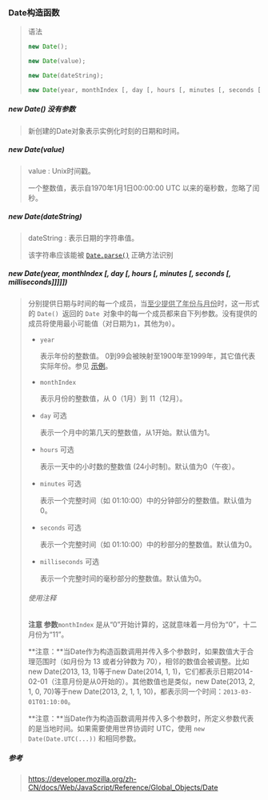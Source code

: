 ### Date构造函数

> 语法
>
> ```js
> new Date();
>
> new Date(value);
>
> new Date(dateString);
>
> new Date(year, monthIndex [, day [, hours [, minutes [, seconds [, milliseconds]]]]]);
> ```

##### new Date() 没有参数

> 新创建的Date对象表示实例化时刻的日期和时间。

##### new Date(value) 

> value : Unix时间戳。
>
> 一个整数值，表示自1970年1月1日00:00:00 UTC 以来的毫秒数，忽略了闰秒。

##### new Date(dateString)

> dateString : 表示日期的字符串值。
>
> 该字符串应该能被 [`Date.parse()`](https://developer.mozilla.org/zh-CN/docs/Web/JavaScript/Reference/Global_Objects/Date/parse) 正确方法识别

##### new Date(year, monthIndex [, day [, hours [, minutes [, seconds [, milliseconds]]]]])

> 分别提供日期与时间的每一个成员，当<u>至少提供了年份与月份</u>时，这一形式的 `Date() `返回的 `Date `对象中的每一个成员都来自下列参数。没有提供的成员将使用最小可能值（对日期为`1`，其他为`0`）。
>
> - `year`
>
>   表示年份的整数值。 0到99会被映射至1900年至1999年，其它值代表实际年份。参见 [示例](https://developer.mozilla.org/zh-CN/docs/Web/JavaScript/Reference/Global_Objects/Date#Two_digit_years_map_to_1900_-_1999)。
>
> - `monthIndex`
>
>   表示月份的整数值，从 0（1月）到 11（12月）。
>
> - `day` 可选
>
>   表示一个月中的第几天的整数值，从1开始。默认值为1。
>
> - `hours` 可选
>
>   表示一天中的小时数的整数值 (24小时制)。默认值为0（午夜）。
>
> - `minutes` 可选
>
>   表示一个完整时间（如 01:10:00）中的分钟部分的整数值。默认值为0。
>
> - `seconds` 可选
>
>   表示一个完整时间（如 01:10:00）中的秒部分的整数值。默认值为0。
>
> - `milliseconds` 可选
>
>   表示一个完整时间的毫秒部分的整数值。默认值为0。
>
> ###### 使用注释
>
> **注意 参数**`monthIndex` 是从“0”开始计算的，这就意味着一月份为“0”，十二月份为“11”。
>
> **注意：**当Date作为构造函数调用并传入多个参数时，如果数值大于合理范围时（如月份为 13 或者分钟数为 70），相邻的数值会被调整。比如 new Date(2013, 13, 1)等于new Date(2014, 1, 1)，它们都表示日期2014-02-01（注意月份是从0开始的）。其他数值也是类似，new Date(2013, 2, 1, 0, 70)等于new Date(2013, 2, 1, 1, 10)，都表示同一个时间：`2013-03-01T01:10:00`。
>
> **注意：**当Date作为构造函数调用并传入多个参数时，所定义参数代表的是当地时间。如果需要使用世界协调时 UTC，使用 `new Date(Date.UTC(...))` 和相同参数。

##### 参考

> <https://developer.mozilla.org/zh-CN/docs/Web/JavaScript/Reference/Global_Objects/Date>